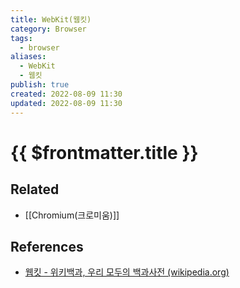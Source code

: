 ```yaml
---
title: WebKit(웹킷)
category: Browser
tags:
  - browser
aliases:
  - WebKit
  - 웹킷
publish: true
created: 2022-08-09 11:30
updated: 2022-08-09 11:30
---
```


# {{ $frontmatter.title }}

## Related

- [[Chromium(크로미움)]]

## References

- [웹킷 - 위키백과, 우리 모두의 백과사전 (wikipedia.org)](https://ko.wikipedia.org/wiki/%EC%9B%B9%ED%82%B7)

